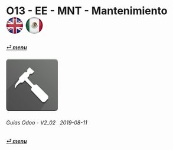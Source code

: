 # O13 - EE - MNT - Mantenimiento &nbsp;&nbsp;&nbsp;&nbsp; [![en-uk](/doc/img/flg/en-uk-flg-btn-sml.png)](/en-uk/o13/ee/mnt/en-uk-o13-ee-mnt-maintenance-guides.md) [ ![es-mx](/doc/img/flg/es-mx-flg-btn-sml.png)](/es-mx/o13/ee/mnt/es-mx-o13-ee-mnt-maintenance-guides.md)
#### [_&#x23CE; menu_](/es-mx/o13/ee/es-mx-o13-ee-guides-menu.md "Regresar al menúu de EE")  
### ![mnt](/doc/img/maintenance.png)
	
###### Guías Odoo - V2_02 &nbsp; 2019-08-11  
**[_&#x23CE; menu_](/es-mx/o13/ee/es-mx-o13-ee-guides-menu.md)**  
